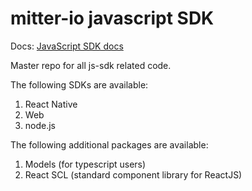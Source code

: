 # mitter-io javascript SDK

Docs: [JavaScript SDK docs](https://docs.mitter.io/sdks/web)

Master repo for all js-sdk related code.

The following SDKs are available:

1. React Native
2. Web
3. node.js

The following additional packages are available:

1. Models (for typescript users)
2. React SCL (standard component library for ReactJS)

